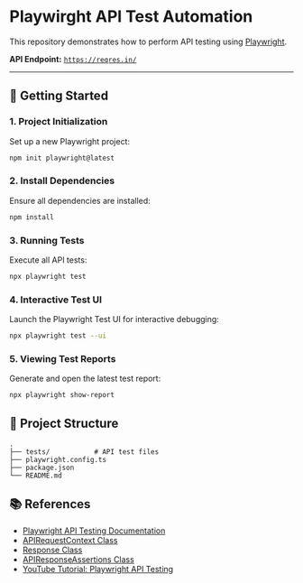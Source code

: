 # Playwirght API Test Automation

This repository demonstrates how to perform API testing using [Playwright](https://playwright.dev/).

**API Endpoint:** [`https://reqres.in/`](https://reqres.in/)

---

## 🚀 Getting Started

### 1. Project Initialization

Set up a new Playwright project:

```bash
npm init playwright@latest
```

### 2. Install Dependencies

Ensure all dependencies are installed:

```bash
npm install
```

### 3. Running Tests

Execute all API tests:

```bash
npx playwright test
```

### 4. Interactive Test UI

Launch the Playwright Test UI for interactive debugging:

```bash
npx playwright test --ui
```

### 5. Viewing Test Reports

Generate and open the latest test report:

```bash
npx playwright show-report
```

## 🧩 Project Structure

```
.
├── tests/           # API test files
├── playwright.config.ts
├── package.json
└── README.md
```

## 📚 References

- [Playwright API Testing Documentation](https://playwright.dev/docs/api-testing)
- [APIRequestContext Class](https://playwright.dev/docs/api/class-apirequestcontext)
- [Response Class](https://playwright.dev/docs/api/class-response)
- [APIResponseAssertions Class](https://playwright.dev/docs/api/class-apiresponseassertions)
- [YouTube Tutorial: Playwright API Testing](https://www.youtube.com/watch?v=EEjyLfp6DoQ)